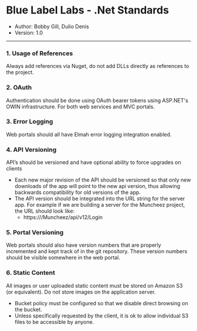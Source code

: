 # Blue Label Labs - .Net Standards
- Author: Bobby Gill, Dulio Denis
- Version: 1.0
---

### 1. Usage of References
Always add references via Nuget, do not add DLLs directly as references to the project.

### 2. OAuth
Authentication should be done using OAuth bearer tokens using ASP.NET's OWIN infrastructure. For both web services and MVC portals.

### 3. Error Logging
Web portals should all have Elmah error logging integration enabled.

### 4. API Versioning
API’s should be versioned and have optional ability to force upgrades on clients
- Each new major revision of the API should be versioned so that only new downloads of the app will point to the new api version, thus allowing backwards compatibility for old versions of the app.
- The API version should be integrated into the URL string for the server app. For example if we are building a server for the Muncheez project, the URL should look like:
    - https://<baseurl>/Muncheez/api/v12/Login

### 5. Portal Versioning
Web portals should also have version numbers that are properly incremented and kept track of in the git repository. These version numbers should be visible somewhere in the web portal.

### 6. Static Content
All images or user uploaded static content must be stored on Amazon S3 (or equivalent). Do not store images on the application server.
- Bucket policy must be configured so that we disable direct browsing on the bucket.
- Unless specifically requested by the client, it is ok to allow individual S3 files to be accessible by anyone.
